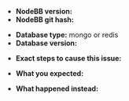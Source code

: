<!-- 
	== Github Issues are for bug reports and feature requests only ==
	== Please visit https://community.nodebb.org for other support ==
	== Found a security exploit? Please email us at security@nodebb.org instead for immediate attention ==
-->

<!-- ++ Please include the following information when submitting a bug report ++ -->

- **NodeBB version:** 
- **NodeBB git hash:** 
<!-- (to find your git hash, execute `git rev-parse HEAD` from the main NodeBB directory) -->
- **Database type:** mongo or redis
- **Database version:** 
<!-- `mongod --version` or `redis-server --version` -->
- **Exact steps to cause this issue:**
<!--
	1. First I did this...
	2. Then, I clicked on this item...
-->
- **What you expected:**
<!-- e.g. I expected *abc* to *xyz* -->
- **What happened instead:**
<!-- e.g. Instead, I got *zyx* and NodeBB set fire to my house -->

<!-- Thank you! -->
